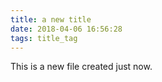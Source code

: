 ```yaml
---
title: a new title
date: 2018-04-06 16:56:28
tags: title_tag
---
```

This is a new file created just now.